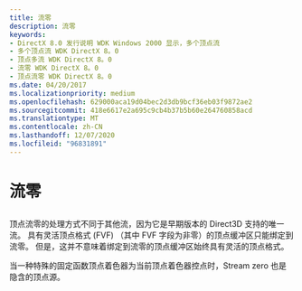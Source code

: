```yaml
---
title: 流零
description: 流零
keywords:
- DirectX 8.0 发行说明 WDK Windows 2000 显示，多个顶点流
- 多个顶点流 WDK DirectX 8。0
- 顶点多流 WDK DirectX 8。0
- 流零 WDK DirectX 8。0
- 顶点流零 WDK DirectX 8。0
ms.date: 04/20/2017
ms.localizationpriority: medium
ms.openlocfilehash: 629000aca19d04bec2d3db9bcf36eb03f9872ae2
ms.sourcegitcommit: 418e6617e2a695c9cb4b37b5b60e264760858acd
ms.translationtype: MT
ms.contentlocale: zh-CN
ms.lasthandoff: 12/07/2020
ms.locfileid: "96831891"
---
```

# <a name="stream-zero"></a>流零


## <span id="ddk_stream_zero_gg"></span><span id="DDK_STREAM_ZERO_GG"></span>


顶点流零的处理方式不同于其他流，因为它是早期版本的 Direct3D 支持的唯一流。 具有灵活顶点格式 (FVF) （其中 FVF 字段为非零）的顶点缓冲区只能绑定到流零。 但是，这并不意味着绑定到流零的顶点缓冲区始终具有灵活的顶点格式。

当一种特殊的固定函数顶点着色器为当前顶点着色器控点时，Stream zero 也是隐含的顶点源。

 

 





